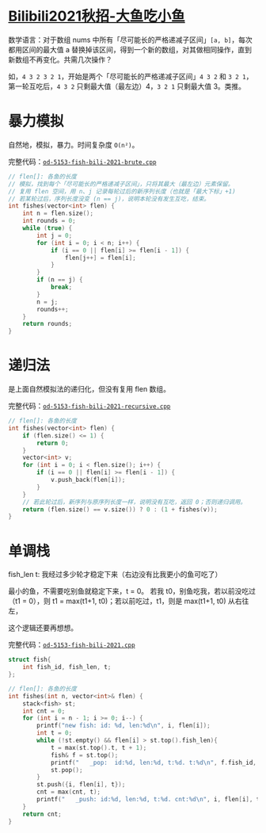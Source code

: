 # [Bilibili2021秋招-大鱼吃小鱼](https://oj.algomooc.com/problem.php?id=5153)

数学语言：对于数组 nums 中所有「尽可能长的严格递减子区间」`[a, b]`，每次都用区间的最大值 a 替换掉该区间，得到一个新的数组，对其做相同操作，直到新数组不再变化。共需几次操作？

如，`4 3 2 3 2 1`，开始是两个「尽可能长的严格递减子区间」`4 3 2` 和 `3 2 1`，第一轮互吃后，`4 3 2` 只剩最大值（最左边）4，`3 2 1` 只剩最大值 3。类推。

# 暴力模拟

自然地，模拟，暴力。时间复杂度 `O(n²)`。

完整代码：[`od-5153-fish-bili-2021-brute.cpp`](code/od-5153-fish-bili-2021-brute.cpp)

```cpp
// flen[]: 各鱼的长度
// 模拟，找到每个「尽可能长的严格递减子区间」，只将其最大（最左边）元素保留。
// 复用 flen 空间，用 n、j 记录每轮过后的新序列长度（也就是「最大下标」+1)
// 若某轮过后，序列长度没变 (n == j)，说明本轮没有发生互吃，结束。
int fishes(vector<int> flen) {
    int n = flen.size();
    int rounds = 0;
    while (true) {
        int j = 0;
        for (int i = 0; i < n; i++) {
            if (i == 0 || flen[i] >= flen[i - 1]) {
                flen[j++] = flen[i];
            }
        }
        if (n == j) {
            break;
        }
        n = j;
        rounds++;
    }
    return rounds;
}
```

# 递归法

是上面自然模拟法的递归化，但没有复用 flen 数组。

完整代码：[`od-5153-fish-bili-2021-recursive.cpp`](code/od-5153-fish-bili-2021-recursive.cpp)

```cpp
// flen[]: 各鱼的长度
int fishes(vector<int> flen) {
    if (flen.size() <= 1) {
        return 0;
    }
    vector<int> v;
    for (int i = 0; i < flen.size(); i++) {
        if (i == 0 || flen[i] >= flen[i - 1]) {
            v.push_back(flen[i]);
        }
    }
    // 若此轮过后，新序列与原序列长度一样，说明没有互吃，返回 0；否则递归调用。
    return (flen.size() == v.size()) ? 0 : (1 + fishes(v));
}
```

# 单调栈

fish_len
t: 我经过多少轮才稳定下来（右边没有比我更小的鱼可吃了）

最小的鱼，不需要吃别鱼就稳定下来，t = 0。
若我 t0，别鱼吃我，若以前没吃过（t1 = 0），则 t1 = max(t1+1, t0)；若以前吃过，t1，则是 max(t1+1, t0)
从右往左，

这个逻辑还要再想想。

完整代码：[`od-5153-fish-bili-2021.cpp`](code/od-5153-fish-bili-2021.cpp)

```cpp
struct fish{
    int fish_id, fish_len, t;
};

// flen[]: 各鱼的长度
int fishes(int n, vector<int>& flen) {
    stack<fish> st;
    int cnt = 0;
    for (int i = n - 1; i >= 0; i--) {
        printf("new fish: id: %d, len:%d\n", i, flen[i]);
        int t = 0;
        while (!st.empty() && flen[i] > st.top().fish_len){
            t = max(st.top().t, t + 1);
            fish& f = st.top();
            printf("   _pop:  id:%d, len:%d, t:%d. t:%d\n", f.fish_id, f.fish_len, f.t, t);
            st.pop();
        }
        st.push({i, flen[i], t});
        cnt = max(cnt, t);
        printf("   _push: id:%d, len:%d, t:%d. cnt:%d\n", i, flen[i], t, cnt);
    }
    return cnt;
}
```

